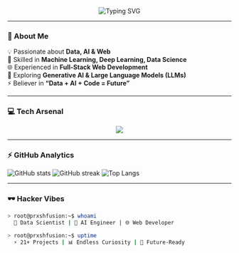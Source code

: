 <!-- Banner Typing Animation -->
<p align="center">
  <img src="https://readme-typing-svg.herokuapp.com?font=Fira+Code&weight=600&size=28&pause=1000&color=00FF00&center=true&vCenter=true&width=600&lines=Priyanshu+Shukla;Data+Scientist+%7C+AI+Engineer+%7C+Web+Developer;Exploring+Generative+AI+%26+LLMs;Crafting+Neon+Web+Experiences" alt="Typing SVG" />
</p>

---

### 🖤 About Me
💡 Passionate about **Data, AI & Web**  
🔬 Skilled in **Machine Learning, Deep Learning, Data Science**  
🌐 Experienced in **Full-Stack Web Development**  
🧠 Exploring **Generative AI & Large Language Models (LLMs)**  
⚡ Believer in **“Data + AI + Code = Future”**

---

### 💻 Tech Arsenal
<p align="center">
  <img src="https://skillicons.dev/icons?i=python,tensorflow,pytorch,sklearn,pandas,numpy,html,css,js,react,nodejs,firebase,git,github,vscode&theme=dark" />
</p>

---

### ⚡ GitHub Analytics
![GitHub stats](https://github-readme-stats.vercel.app/api?username=Evil-138&show_icons=true&theme=radical)
![GitHub streak](https://github-readme-streak-stats.herokuapp.com/?user=Evil-138&theme=radical)
![Top Langs](https://github-readme-stats.vercel.app/api/top-langs/?username=Evil-138&layout=compact&theme=radical)

---

### 🕶️ Hacker Vibes
```bash
> root@prxshfusion:~$ whoami
  🔐 Data Scientist | 🤖 AI Engineer | 🌐 Web Developer

> root@prxshfusion:~$ uptime
  ⚡ 21+ Projects | 📊 Endless Curiosity | 🚀 Future-Ready